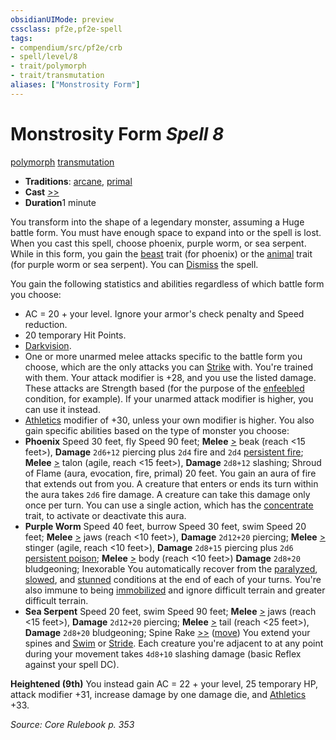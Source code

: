 ```yaml
---
obsidianUIMode: preview
cssclass: pf2e,pf2e-spell
tags:
- compendium/src/pf2e/crb
- spell/level/8
- trait/polymorph
- trait/transmutation
aliases: ["Monstrosity Form"]
---
```

# Monstrosity Form *Spell 8*   
[polymorph](/rules/traits/polymorph.md)  [transmutation](/rules/traits/transmutation.md)  

- **Traditions**: [arcane](/rules/traits/arcane.md), [primal](/rules/traits/primal.md)
- **Cast** [>>](/rules/core-rulebook/chapter-9-playing-the-game.md#Actions "Two-Action") 
- **Duration**1 minute

You transform into the shape of a legendary monster, assuming a Huge battle form. You must have enough space to expand into or the spell is lost. When you cast this spell, choose phoenix, purple worm, or sea serpent. While in this form, you gain the [beast](/rules/traits/beast.md) trait (for phoenix) or the [animal](/rules/traits/animal.md) trait (for purple worm or sea serpent). You can [Dismiss](/rules/actions/dismiss.md) the spell.

You gain the following statistics and abilities regardless of which battle form you choose:

- AC = 20 + your level. Ignore your armor's check penalty and Speed reduction.
- 20 temporary Hit Points.
- [Darkvision](/rules/abilities/darkvision.md).
- One or more unarmed melee attacks specific to the battle form you choose, which are the only attacks you can [Strike](/rules/actions/strike.md) with. You're trained with them. Your attack modifier is +28, and you use the listed damage. These attacks are Strength based (for the purpose of the [enfeebled](/rules/conditions.md#Enfeebled) condition, for example). If your unarmed attack modifier is higher, you can use it instead.
- [Athletics](/compendium/skills.md#Athletics) modifier of +30, unless your own modifier is higher. You also gain specific abilities based on the type of monster you choose:
- **Phoenix** Speed 30 feet, fly Speed 90 feet; **Melee** [>](/rules/core-rulebook/chapter-9-playing-the-game.md#Actions "Single Action") beak (reach <15 feet>), **Damage** `2d6+12` piercing plus `2d4` fire and `2d4` [persistent fire](/rules/conditions.md#Persistent%20Damage); **Melee** [>](/rules/core-rulebook/chapter-9-playing-the-game.md#Actions "Single Action") talon (agile, reach <15 feet>), **Damage** `2d8+12` slashing; Shroud of Flame (aura, evocation, fire, primal) 20 feet. You gain an aura of fire that extends out from you. A creature that enters or ends its turn within the aura takes `2d6` fire damage. A creature can take this damage only once per turn. You can use a single action, which has the [concentrate](/rules/traits/concentrate.md) trait, to activate or deactivate this aura.
- **Purple Worm** Speed 40 feet, burrow Speed 30 feet, swim Speed 20 feet; **Melee** [>](/rules/core-rulebook/chapter-9-playing-the-game.md#Actions "Single Action") jaws (reach <10 feet>), **Damage** `2d12+20` piercing; **Melee** [>](/rules/core-rulebook/chapter-9-playing-the-game.md#Actions "Single Action") stinger (agile, reach <10 feet>), **Damage** `2d8+15` piercing plus `2d6` [persistent poison](/rules/conditions.md#Persistent%20Damage); **Melee** [>](/rules/core-rulebook/chapter-9-playing-the-game.md#Actions "Single Action") body (reach <10 feet>) **Damage** `2d8+20` bludgeoning; Inexorable You automatically recover from the [paralyzed](/rules/conditions.md#Paralyzed), [slowed](/rules/conditions.md#Slowed), and [stunned](/rules/conditions.md#Stunned) conditions at the end of each of your turns. You're also immune to being [immobilized](/rules/conditions.md#Immobilized) and ignore difficult terrain and greater difficult terrain.
- **Sea Serpent** Speed 20 feet, swim Speed 90 feet; **Melee** [>](/rules/core-rulebook/chapter-9-playing-the-game.md#Actions "Single Action") jaws (reach <15 feet>), **Damage** `2d12+20` piercing; **Melee** [>](/rules/core-rulebook/chapter-9-playing-the-game.md#Actions "Single Action") tail (reach <25 feet>), **Damage** `2d8+20` bludgeoning; Spine Rake [>>](/rules/core-rulebook/chapter-9-playing-the-game.md#Actions "Two-Action") ([move](/rules/traits/move.md)) You extend your spines and [Swim](/rules/actions/swim.md) or [Stride](/rules/actions/stride.md). Each creature you're adjacent to at any point during your movement takes `4d8+10` slashing damage (basic Reflex against your spell DC).

**Heightened (9th)** You instead gain AC = 22 + your level, 25 temporary HP, attack modifier +31, increase damage by one damage die, and [Athletics](/compendium/skills.md#Athletics) +33.

*Source: Core Rulebook p. 353*